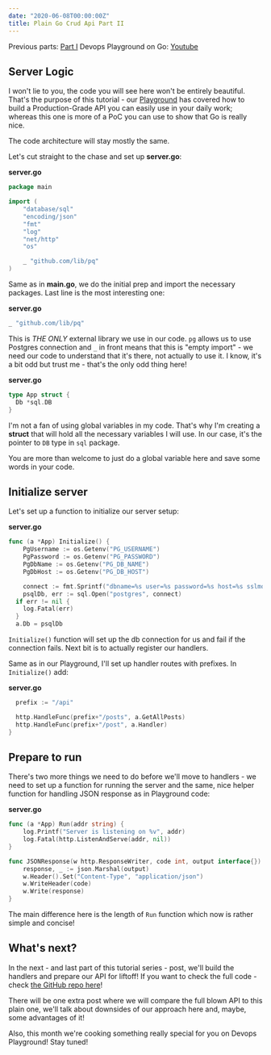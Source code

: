 ```yaml
---
date: "2020-06-08T00:00:00Z"
title: Plain Go Crud Api Part II
---
```


Previous parts: [Part I](https://akondas.com/blog/Plain-Go-Crud-Api-Part-I) 
Devops Playground on Go: [Youtube](https://www.youtube.com/watch?v=JpznEfXcoe0)

## Server Logic

I won't lie to you, the code you will see here won't be entirely beautiful. That's the purpose of this tutorial - our [Playground](https://www.youtube.com/watch?v=JpznEfXcoe0) has covered how to build a Production-Grade API you can easily use in your daily work; whereas this one is more of a PoC you can use to show that Go is really nice.

The code architecture will stay mostly the same.

Let's cut straight to the chase and set up **server.go**:

**server.go**
```go
package main

import (
	"database/sql"
	"encoding/json"
	"fmt"
	"log"
	"net/http"
	"os"

	_ "github.com/lib/pq"
)
```

Same as in **main.go**, we do the initial prep and import the necessary packages. Last line is the most interesting one:

**server.go**
```go
_ "github.com/lib/pq"
```

This is *THE ONLY* external library we use in our code. `pg` allows us to use Postgres connection and `_` in front means that this is "empty import" - we need our code to understand that it's there, not actually to use it. I know, it's a bit odd but trust me - that's the only odd thing here!

**server.go**
```go
type App struct {
  Db *sql.DB
}
```

I'm not a fan of using global variables in my code. That's why I'm creating a **struct** that will hold all the necessary variables I will use. In our case, it's the pointer to `DB` type in `sql` package.

You are more than welcome to just do a global variable here and save some words in your code.

## Initialize server

Let's set up a function to initialize our server setup:

**server.go**
```go
func (a *App) Initialize() {
	PgUsername := os.Getenv("PG_USERNAME")
	PgPassword := os.Getenv("PG_PASSWORD")
	PgDbName := os.Getenv("PG_DB_NAME")
	PgDbHost := os.Getenv("PG_DB_HOST")

	connect := fmt.Sprintf("dbname=%s user=%s password=%s host=%s sslmode=disable", PgDbName, PgUsername, PgPassword, PgDbHost)
	psqlDb, err := sql.Open("postgres", connect)
  if err != nil {
    log.Fatal(err)
  }
  a.Db = psqlDb
```

`Initialize()` function will set up the db connection for us and fail if the connection fails. Next bit is to actually register our handlers.

Same as in our Playground, I'll set up handler routes with prefixes. In `Initialize()` add:

**server.go**
```go
  prefix := "/api"

  http.HandleFunc(prefix+"/posts", a.GetAllPosts)
  http.HandleFunc(prefix+"/post", a.Handler)
}
```

## Prepare to run

There's two more things we need to do before we'll move to handlers - we need to set up a function for running the server and the same, nice helper function for handling JSON response as in Playground code:

**server.go**
```go
func (a *App) Run(addr string) {
	log.Printf("Server is listening on %v", addr)
	log.Fatal(http.ListenAndServe(addr, nil))
}

func JSONResponse(w http.ResponseWriter, code int, output interface{}) {
	response, _ := json.Marshal(output)
	w.Header().Set("Content-Type", "application/json")
	w.WriteHeader(code)
	w.Write(response)
}
```

The main difference here is the length of `Run` function which now is rather simple and concise!

## What's next?

In the next - and last part of this tutorial series - post, we'll build the handlers and prepare our API for liftoff! If you want to check the full code - check [the GitHub repo here](https://github.com/youshy/plain-go-crud)!

There will be one extra post where we will compare the full blown API to this plain one, we'll talk about downsides of our approach here and, maybe, some advantages of it!

Also, this month we're cooking something really special for you on Devops Playground! Stay tuned!
